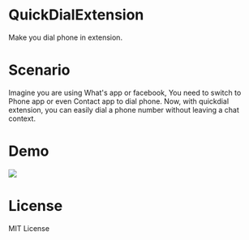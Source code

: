 # QuickDialExtension
Make you dial phone in extension.

# Scenario
Imagine you are using What's app or facebook, You need to switch to Phone app or even Contact app to dial phone. 
Now, with quickdial extension, you can easily dial a phone number without leaving a chat context.

# Demo
<img src = "http://xuntaimage.qiniudn.com/QuickDialExtension.png" />

# License
MIT License
